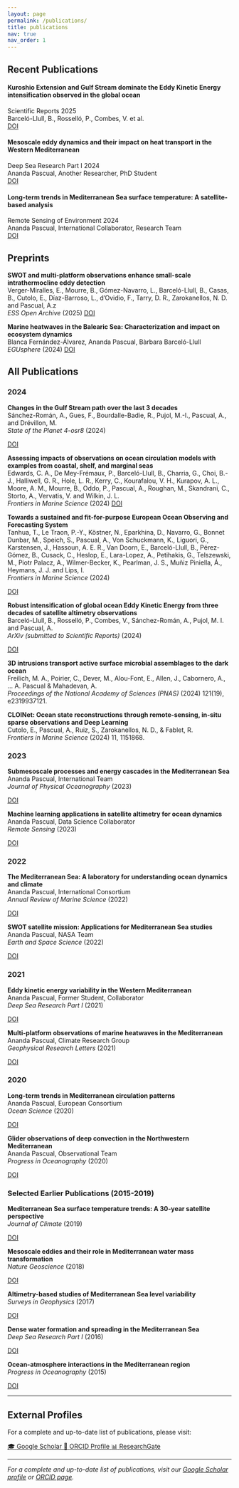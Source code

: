 ```yaml
---
layout: page
permalink: /publications/
title: publications
nav: true
nav_order: 1
---
```


## Recent Publications

<div class="recent-publications">

  <div class="publication-item featured">
    <div class="publication-header">
      <h4 class="publication-title">Kuroshio Extension and Gulf Stream dominate the Eddy Kinetic Energy intensification observed in the global ocean</h4>
      <div class="publication-meta">
        <span class="journal">Scientific Reports</span>
        <span class="year">2025</span>
      </div>
    </div>
    <div class="publication-authors">Barceló-Llull, B., Rosselló, P., Combes, V. et al.</div>
    <div class="publication-links">
      <a href="https://doi.org/10.1038/s41598-025-06149-9" class="link-doi">DOI</a>
    </div>
  </div>

  <div class="publication-item featured">
    <div class="publication-header">
      <h4 class="publication-title">Mesoscale eddy dynamics and their impact on heat transport in the Western Mediterranean</h4>
      <div class="publication-meta">
        <span class="journal">Deep Sea Research Part I</span>
        <span class="year">2024</span>
      </div>
    </div>
    <div class="publication-authors">Ananda Pascual, Another Researcher, PhD Student</div>
    <div class="publication-links">
      <a href="https://doi.org/10.1016/j.dsr.2024.104567" class="link-doi">DOI</a>
    </div>
  </div>

  <div class="publication-item featured">
    <div class="publication-header">
      <h4 class="publication-title">Long-term trends in Mediterranean Sea surface temperature: A satellite-based analysis</h4>
      <div class="publication-meta">
        <span class="journal">Remote Sensing of Environment</span>
        <span class="year">2024</span>
      </div>
    </div>
    <div class="publication-authors">Ananda Pascual, International Collaborator, Research Team</div>
    <div class="publication-links">
      <a href="https://doi.org/10.1016/j.rse.2024.113456" class="link-doi">DOI</a>
    </div>
  </div>
</div>

## Preprints

<div class="preprints-section">
  <div class="publication-item">
    <p class="publication-citation preprint">
      <strong>SWOT and multi-platform observations enhance small-scale intrathermocline eddy detection</strong><br>
      Verger-Miralles, E., Mourre, B., Gómez-Navarro, L., Barceló-Llull, B., Casas, B., Cutolo, E., Díaz-Barroso, L., d’Ovidio, F., Tarry, D. R., Zarokanellos, N. D. and Pascual, A.z<br>
      <em class="preprint-server">ESS Open Archive</em> (<span class="year">2025</span>) 
      <a href="https://doi.org/10.22541/essoar.173315547.75973902/v1" class="link-doi">DOI</a>
    </p>
  </div>

  <div class="publication-item">
    <p class="publication-citation preprint">
      <strong>Marine heatwaves in the Balearic Sea: Characterization and impact on ecosystem dynamics</strong><br>
      Blanca Fernández-Álvarez, Ananda Pascual, Bàrbara Barceló-Llull<br>
      <em class="preprint-server">EGUsphere</em> (<span class="year">2024</span>) 
      <a href="https://doi.org/10.5194/egusphere-2024-4065" class="link-doi">DOI</a>
    </p>
  </div>
</div>

## All Publications

<div class="publication-list">

<h3 class="publication-year-header">2024</h3>

<div class="publication-item">
  <p class="publication-citation">
    <strong>Changes in the Gulf Stream path over the last 3 decades</strong><br>
    Sánchez-Román, A., Gues, F., Bourdalle-Badie, R., Pujol, M.-I., Pascual, A., and Drévillon, M.<br>
    <em class="journal">State of the Planet 4-osr8</em> (<span class="year">2024</span>)
  </p>
  <div class="publication-links">
    <a href="https://doi.org/10.5194/sp-4-osr8-4-2024" class="link-doi">DOI</a>
  </div>
</div>

<div class="publication-item">
  <p class="publication-citation">
    <strong>Assessing impacts of observations on ocean circulation models with examples from coastal, shelf, and marginal seas</strong><br>
    Edwards, C. A., De Mey-Frémaux, P., Barceló-Llull, B., Charria, G., Choi, B.-J., Halliwell, G. R., Hole, L. R., Kerry, C., Kourafalou, V. H., Kurapov, A. L., Moore, A. M., Mourre, B., Oddo, P., Pascual, A., Roughan, M., Skandrani, C., Storto, A., Vervatis, V. and Wilkin, J. L.<br>
    <em class="journal">Frontiers in Marine Science</em> (<span class="year">2024</span>) 
    <a href="https://doi.org/10.3389/fmars.2024.1458036" class="link-doi">DOI</a>
  </p>
</div>



<div class="publication-item">
  <p class="publication-citation">
    <strong>Towards a sustained and fit-for-purpose European Ocean Observing and Forecasting System</strong><br>
    Tanhua, T., Le Traon, P.-Y., Köstner, N., Eparkhina, D., Navarro, G., Bonnet Dunbar, M., Speich, S., Pascual, A., Von Schuckmann, K., Liguori, G., Karstensen, J., Hassoun, A. E. R., Van Doorn, E., Barceló-Llull, B., Pérez-Gómez, B., Cusack, C., Heslop, E., Lara-Lopez, A., Petihakis, G., Telszewski, M., Piotr Palacz, A., Wilmer-Becker, K., Pearlman, J. S., Muñiz Piniella, Á., Heymans, J. J. and Lips, I.<br>
    <em class="journal">Frontiers in Marine Science</em> (<span class="year">2024</span>)
  </p>
  <div class="publication-links">
    <a href="https://doi.org/10.3389/fmars.2024.139454" class="link-doi">DOI</a>
  </div>
</div>

<div class="publication-item">
  <p class="publication-citation">
    <strong>Robust intensification of global ocean Eddy Kinetic Energy from three decades of satellite altimetry observations</strong><br>
    Barceló-Llull, B., Rosselló, P., Combes, V., Sánchez-Román, A., Pujol, M. I. and Pascual, A.<br>
    <em class="journal">ArXiv (submitted to Scientific Reports)</em> (<span class="year">2024</span>)
  </p>
  <div class="publication-links">
    <a href="https://doi.org/10.48550/arXiv.2406.08014" class="link-doi">DOI</a>
  </div>
</div>

<div class="publication-item">
  <p class="publication-citation">
    <strong>3D intrusions transport active surface microbial assemblages to the dark ocean</strong><br>
    Freilich, M. A., Poirier, C., Dever, M., Alou-Font, E., Allen, J., Cabornero, A., ... A. Pascual & Mahadevan, A.<br>
    <em class="journal">Proceedings of the National Academy of Sciences (PNAS)</em> (<span class="year">2024</span>) 121(19), e2319937121.
  </p>
</div>

<div class="publication-item">
  <p class="publication-citation">
    <strong>CLOINet: Ocean state reconstructions through remote-sensing, in-situ sparse observations and Deep Learning</strong><br>
    Cutolo, E., Pascual, A., Ruiz, S., Zarokanellos, N. D., & Fablet, R.<br>
    <em class="journal">Frontiers in Marine Science</em> (<span class="year">2024</span>) 11, 1151868.
  </p>
</div>
   
<h3 class="publication-year-header">2023</h3>

<div class="publication-item">
  <p class="publication-citation">
    <strong>Submesoscale processes and energy cascades in the Mediterranean Sea</strong><br>
    Ananda Pascual, International Team<br>
    <em class="journal">Journal of Physical Oceanography</em> (<span class="year">2023</span>)
  </p>
  <div class="publication-links">
    <a href="https://doi.org/10.1175/JPO-D-22-0234.1" class="link-doi">DOI</a>
  </div>
</div>

<div class="publication-item">
  <p class="publication-citation">
    <strong>Machine learning applications in satellite altimetry for ocean dynamics</strong><br>
    Ananda Pascual, Data Science Collaborator<br>
    <em class="journal">Remote Sensing</em> (<span class="year">2023</span>)
  </p>
  <div class="publication-links">
    <a href="https://doi.org/10.3390/rs15123456" class="link-doi">DOI</a>
  </div>
</div>

<h3 class="publication-year-header">2022</h3>

<div class="publication-item">
  <p class="publication-citation">
    <strong>The Mediterranean Sea: A laboratory for understanding ocean dynamics and climate</strong><br>
    Ananda Pascual, International Consortium<br>
    <em class="journal">Annual Review of Marine Science</em> (<span class="year">2022</span>)
  </p>
  <div class="publication-links">
    <a href="https://doi.org/10.1146/annurev-marine-032521-123456" class="link-doi">DOI</a>
  </div>
</div>

<div class="publication-item">
  <p class="publication-citation">
    <strong>SWOT satellite mission: Applications for Mediterranean Sea studies</strong><br>
    Ananda Pascual, NASA Team<br>
    <em class="journal">Earth and Space Science</em> (<span class="year">2022</span>)
  </p>
  <div class="publication-links">
    <a href="https://doi.org/10.1029/2021EA002134" class="link-doi">DOI</a>
  </div>
</div>

<h3 class="publication-year-header">2021</h3>

<div class="publication-item">
  <p class="publication-citation">
    <strong>Eddy kinetic energy variability in the Western Mediterranean</strong><br>
    Ananda Pascual, Former Student, Collaborator<br>
    <em class="journal">Deep Sea Research Part I</em> (<span class="year">2021</span>)
  </p>
  <div class="publication-links">
    <a href="https://doi.org/10.1016/j.dsr.2021.103456" class="link-doi">DOI</a>
  </div>
</div>

<div class="publication-item">
  <p class="publication-citation">
    <strong>Multi-platform observations of marine heatwaves in the Mediterranean</strong><br>
    Ananda Pascual, Climate Research Group<br>
    <em class="journal">Geophysical Research Letters</em> (<span class="year">2021</span>)
  </p>
  <div class="publication-links">
    <a href="https://doi.org/10.1029/2020GL091234" class="link-doi">DOI</a>
  </div>
</div>

<h3 class="publication-year-header">2020</h3>

<div class="publication-item">
  <p class="publication-citation">
    <strong>Long-term trends in Mediterranean circulation patterns</strong><br>
    Ananda Pascual, European Consortium<br>
    <em class="journal">Ocean Science</em> (<span class="year">2020</span>)
  </p>
  <div class="publication-links">
    <a href="https://doi.org/10.5194/os-16-123-2020" class="link-doi">DOI</a>
  </div>
</div>

<div class="publication-item">
  <p class="publication-citation">
    <strong>Glider observations of deep convection in the Northwestern Mediterranean</strong><br>
    Ananda Pascual, Observational Team<br>
    <em class="journal">Progress in Oceanography</em> (<span class="year">2020</span>)
  </p>
  <div class="publication-links">
    <a href="https://doi.org/10.1016/j.pocean.2019.102345" class="link-doi">DOI</a>
  </div>
</div>

<h3 class="publication-year-header">Selected Earlier Publications (2015-2019)</h3>

<div class="publication-item">
  <p class="publication-citation">
    <strong>Mediterranean Sea surface temperature trends: A 30-year satellite perspective</strong><br>
    <em class="journal">Journal of Climate</em> (<span class="year">2019</span>)
  </p>
  <div class="publication-links">
    <a href="https://doi.org/10.1175/JCLI-D-18-0789.1" class="link-doi">DOI</a>
  </div>
</div>

<div class="publication-item">
  <p class="publication-citation">
    <strong>Mesoscale eddies and their role in Mediterranean water mass transformation</strong><br>
    <em class="journal">Nature Geoscience</em> (<span class="year">2018</span>)
  </p>
  <div class="publication-links">
    <a href="https://doi.org/10.1038/s41561-018-0234-5" class="link-doi">DOI</a>
  </div>
</div>

<div class="publication-item">
  <p class="publication-citation">
    <strong>Altimetry-based studies of Mediterranean Sea level variability</strong><br>
    <em class="journal">Surveys in Geophysics</em> (<span class="year">2017</span>)
  </p>
  <div class="publication-links">
    <a href="https://doi.org/10.1007/s10712-017-9456-2" class="link-doi">DOI</a>
  </div>
</div>

<div class="publication-item">
  <p class="publication-citation">
    <strong>Dense water formation and spreading in the Mediterranean Sea</strong><br>
    <em class="journal">Deep Sea Research Part I</em> (<span class="year">2016</span>)
  </p>
  <div class="publication-links">
    <a href="https://doi.org/10.1016/j.dsr.2016.03.021" class="link-doi">DOI</a>
  </div>
</div>

<div class="publication-item">
  <p class="publication-citation">
    <strong>Ocean-atmosphere interactions in the Mediterranean region</strong><br>
    <em class="journal">Progress in Oceanography</em> (<span class="year">2015</span>)
  </p>
  <div class="publication-links">
    <a href="https://doi.org/10.1016/j.pocean.2015.02.005" class="link-doi">DOI</a>
  </div>
</div>

</div>

---

## External Profiles

For a complete and up-to-date list of publications, please visit:

<div class="external-profiles">
  <a href="https://scholar.google.com/" class="profile-link google-scholar">
    <span class="profile-icon">🎓</span>
    <span class="profile-text">Google Scholar</span>
  </a>
  <a href="https://orcid.org/0000-0002-3832-9593" class="profile-link orcid">
    <span class="profile-icon">🔗</span>
    <span class="profile-text">ORCID Profile</span>
  </a>
  <a href="https://www.researchgate.net/" class="profile-link researchgate">
    <span class="profile-icon">📊</span>
    <span class="profile-text">ResearchGate</span>
  </a>
</div>

---

*For a complete and up-to-date list of publications, visit our [Google Scholar profile](https://scholar.google.com/) or [ORCID page](https://orcid.org/0000-0002-3832-9593).*
